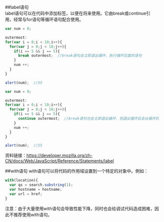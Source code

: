 ##label语句  
label语句可以在代码中添加标签，以便在将来使用。它由break或continue引用，经常与for语句等循环语句配合使用。  
```javascript
var num = 0;

outermost:
for(var i = 0;i < 10;i++){
  for(var j = 0;j < 10;j++){
    if(i == 5 && j == 5){
      break outermost;  //break语句会立即退出循环，执行循环后面的语句
    }
    num ++;
  }
}

alert(num);  //55
```
```javascript
var num = 0;

outermost:
for(var i = 0;i < 10;i++){
  for(var j = 0;j < 10;j++){
    if(i == 5 && j == 5){
      continue outermost;  //break语句也会立即退出循环，但退出循环后会从循环的顶部开始继续执行
    }
    num ++;
  }
}

alert(num);  //55
```
资料链接：https://developer.mozilla.org/zh-CN/docs/Web/JavaScript/Reference/Statements/label  

##with语句
with语句可以将代码的作用域设置到一个特定的对象中。例如：  
```javascript
with(location){
  var qs = search.substring(1);
  var hostname = hostname;
  var url = href;
}
```
注意：由于大量使用with语句会导致性能下降，同时也会给调试代码造成困难，因此不推荐使用with语句。  

